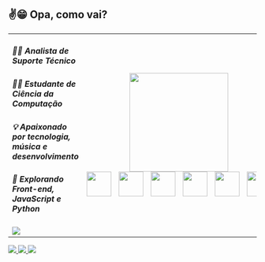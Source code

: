 ## ✌️😁 Opa, como vai? 

<table>
<tr>
  <td>

##### 🧑‍💻 Analista de Suporte Técnico  
##### 👨‍🎓 Estudante de Ciência da Computação  
##### 💡 Apaixonado por tecnologia, música e desenvolvimento  
##### 🚀 Explorando Front-end, JavaScript e Python  
<img src="https://github-readme-stats.vercel.app/api/top-langs/?username=bnohandz&layout=compact&theme=radical" />

  </td>
  <td align="center">
    <img src="https://media3.giphy.com/media/v1.Y2lkPTc5MGI3NjExYjRqcGoyd2pqeHZkZHRocjdmM2Y3bmc4YWx0Z3cwZzk4bDEwc3ZxOSZlcD12MV9pbnRlcm5hbF9naWZfYnlfaWQmY3Q9Zw/78XCFBGOlS6keY1Bil/giphy.gif" width="200px" />
<div align="center" style="display: flex; justify-content: center; gap: 15px;">
  <img src="https://cdn.jsdelivr.net/gh/devicons/devicon/icons/python/python-original.svg" height="50"/>
  <img src="https://cdn.jsdelivr.net/gh/devicons/devicon/icons/html5/html5-original.svg" height="50"/>
  <img src="https://cdn.jsdelivr.net/gh/devicons/devicon/icons/css3/css3-original.svg" height="50"/>
  <img src="https://cdn.jsdelivr.net/gh/devicons/devicon/icons/javascript/javascript-original.svg" height="50"/>
  <img src="https://cdn.jsdelivr.net/gh/devicons/devicon/icons/git/git-original.svg" height="50"/>
  <img src="https://cdn.jsdelivr.net/gh/devicons/devicon/icons/vscode/vscode-original.svg" height="50"/>
</div>
  </td>
</tr>
</table>

<div align="start">
<a href="https://www.linkedin.com/in/brunofrnnds/" target="_blank">
  <img src="https://img.shields.io/badge/-LinkedIn-%230077B5?style=for-the-badge&logo=linkedin&logoColor=white">
</a>
<a href="mailto:bnohunt@gmail.com" target="_blank">
  <img src="https://img.shields.io/badge/-Gmail-%23333?style=for-the-badge&logo=gmail&logoColor=white">
</a>
<a href="https://instagram.com/bnohandz" target="_blank">
  <img src="https://img.shields.io/badge/-Instagram-%23E4405F?style=for-the-badge&logo=instagram&logoColor=white">
</a>
</div>

